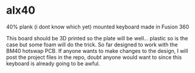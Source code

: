 # alx40

40% plank (i dont know which yet) mounted keyboard made in Fusion 360

This board should be 3D printed so the plate will be well... plastic so is the case but some foam will do the trick. So far designed to work with the BM40 hotswap PCB.
If anyone wants to make changes to the design, I will post the project files in the repo, doubt anyone would want to since this keyboard is already going to be awful.
